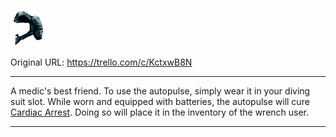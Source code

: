 ![autopulse.png\|200](./AutoPulse%20-%20Attachments/6718845db30472d958dd7be7.png)

Original URL: https://trello.com/c/KctxwB8N

---

A medic's best friend. To use the autopulse, simply wear it in your diving suit slot. While worn and equipped with batteries, the autopulse will cure [Cardiac Arrest](../Heart/Cardiac%20Arrest.md). Doing so will place it in the inventory of the wrench user.

---

